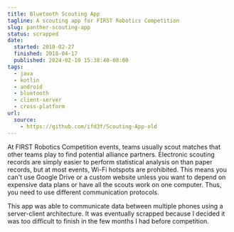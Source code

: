 ```yaml
---
title: Bluetooth Scouting App
tagline: A scouting app for FIRST Robotics Competition
slug: panther-scouting-app
status: scrapped
date:
  started: 2018-02-27
  finished: 2018-04-17
  published: 2024-02-10 15:38:40-08:00
tags:
  - java
  - kotlin
  - android
  - bluetooth
  - client-server
  - cross-platform
url:
  source:
    - https://github.com/ifd3f/Scouting-App-old
---
```


At FIRST Robotics Competition events, teams usually scout matches that other
teams play to find potential alliance partners. Electronic scouting records are
simply easier to perform statistical analysis on than paper records, but at most
events, Wi-Fi hotspots are prohibited. This means you can't use Google Drive or
a custom website unless you want to depend on expensive data plans or have all
the scouts work on one computer. Thus, you need to use different communication
protocols.

This app was able to communicate data between multiple phones using a
server-client architecture. It was eventually scrapped because I decided it was
too difficult to finish in the few months I had before competition.
